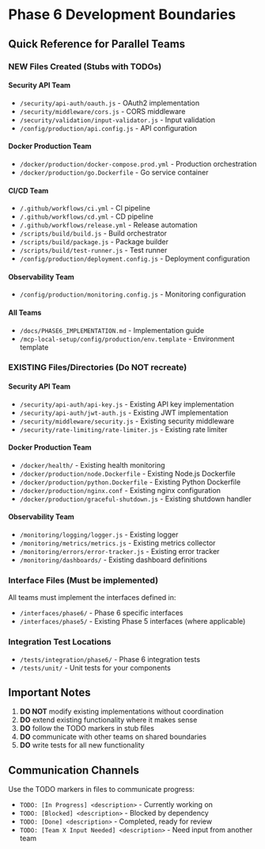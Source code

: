 # Phase 6 Development Boundaries

## Quick Reference for Parallel Teams

### NEW Files Created (Stubs with TODOs)

#### Security API Team
- `/security/api-auth/oauth.js` - OAuth2 implementation
- `/security/middleware/cors.js` - CORS middleware
- `/security/validation/input-validator.js` - Input validation
- `/config/production/api.config.js` - API configuration

#### Docker Production Team  
- `/docker/production/docker-compose.prod.yml` - Production orchestration
- `/docker/production/go.Dockerfile` - Go service container

#### CI/CD Team
- `/.github/workflows/ci.yml` - CI pipeline
- `/.github/workflows/cd.yml` - CD pipeline
- `/.github/workflows/release.yml` - Release automation
- `/scripts/build/build.js` - Build orchestrator
- `/scripts/build/package.js` - Package builder
- `/scripts/build/test-runner.js` - Test runner
- `/config/production/deployment.config.js` - Deployment configuration

#### Observability Team
- `/config/production/monitoring.config.js` - Monitoring configuration

#### All Teams
- `/docs/PHASE6_IMPLEMENTATION.md` - Implementation guide
- `/mcp-local-setup/config/production/env.template` - Environment template

### EXISTING Files/Directories (Do NOT recreate)

#### Security API Team
- `/security/api-auth/api-key.js` - Existing API key implementation
- `/security/api-auth/jwt-auth.js` - Existing JWT implementation
- `/security/middleware/security.js` - Existing security middleware
- `/security/rate-limiting/rate-limiter.js` - Existing rate limiter

#### Docker Production Team
- `/docker/health/` - Existing health monitoring
- `/docker/production/node.Dockerfile` - Existing Node.js Dockerfile
- `/docker/production/python.Dockerfile` - Existing Python Dockerfile
- `/docker/production/nginx.conf` - Existing nginx configuration
- `/docker/production/graceful-shutdown.js` - Existing shutdown handler

#### Observability Team
- `/monitoring/logging/logger.js` - Existing logger
- `/monitoring/metrics/metrics.js` - Existing metrics collector
- `/monitoring/errors/error-tracker.js` - Existing error tracker
- `/monitoring/dashboards/` - Existing dashboard definitions

### Interface Files (Must be implemented)

All teams must implement the interfaces defined in:
- `/interfaces/phase6/` - Phase 6 specific interfaces
- `/interfaces/phase5/` - Existing Phase 5 interfaces (where applicable)

### Integration Test Locations

- `/tests/integration/phase6/` - Phase 6 integration tests
- `/tests/unit/` - Unit tests for your components

## Important Notes

1. **DO NOT** modify existing implementations without coordination
2. **DO** extend existing functionality where it makes sense
3. **DO** follow the TODO markers in stub files
4. **DO** communicate with other teams on shared boundaries
5. **DO** write tests for all new functionality

## Communication Channels

Use the TODO markers in files to communicate progress:
- `TODO: [In Progress] <description>` - Currently working on
- `TODO: [Blocked] <description>` - Blocked by dependency
- `TODO: [Done] <description>` - Completed, ready for review
- `TODO: [Team X Input Needed] <description>` - Need input from another team